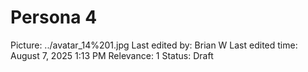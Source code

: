 # Persona 4

Picture: ../avatar_14%201.jpg
Last edited by: Brian W
Last edited time: August 7, 2025 1:13 PM
Relevance: 1
Status: Draft